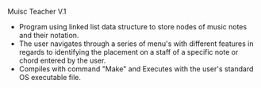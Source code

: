 Muisc Teacher V.1

* Program using linked list data structure to store nodes of music notes and their notation.
* The user navigates through a series of menu's with different features in regards to identifying the placement on a staff of a specific note or chord entered by the user.
* Compiles with command "Make" and Executes with the user's standard OS executable file.